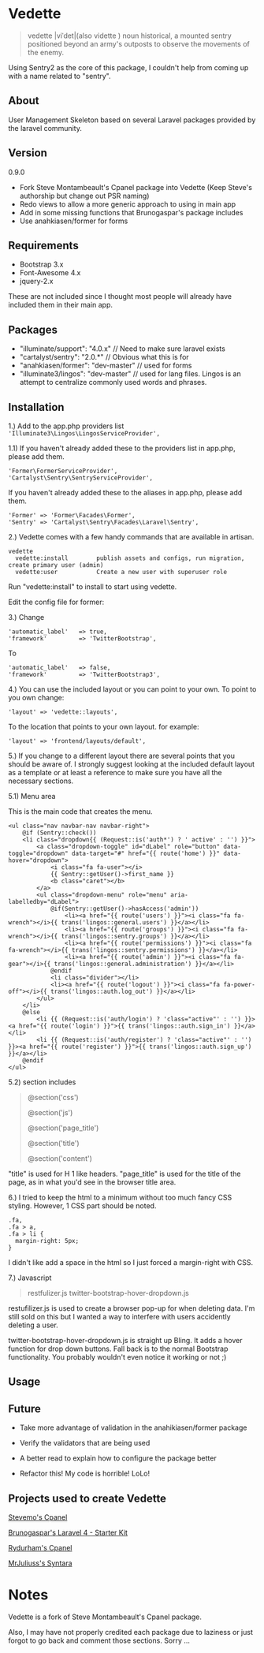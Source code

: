 Vedette
=======

> vedette |viˈdet|(also vidette )
> noun
> historical, a mounted sentry positioned beyond an army's outposts to observe the movements of the enemy.


Using Sentry2 as the core of this package, I couldn't help from coming up with a name related to "sentry".


## About
User Management Skeleton based on several Laravel packages provided by the laravel community.


## Version
0.9.0

* Fork Steve Montambeault's Cpanel package into Vedette (Keep Steve's authorship but change out PSR naming)
* Redo views to allow a more generic approach to using in main app
* Add in some missing functions that Brunogaspar's package includes
* Use anahkiasen/former for forms


## Requirements
* Bootstrap 3.x
* Font-Awesome 4.x
* jquery-2.x

These are not included since I thought most people will already have included them in their main app.


## Packages
* "illuminate/support": "4.0.x"      // Need to make sure laravel exists
* "cartalyst/sentry": "2.0.*"        // Obvious what this is for
* "anahkiasen/former": "dev-master"  // used for forms
* "illuminate3/lingos": "dev-master" // used for lang files. Lingos is an attempt to centralize commonly used words and phrases.


## Installation

1.)
Add to the app.php providers list
```'Illuminate3\Lingos\LingosServiceProvider',```

1.1)
If you haven't already added these to the providers list in app.php, please add them.
```
'Former\FormerServiceProvider',
'Cartalyst\Sentry\SentryServiceProvider',
```

If you haven't already added these to the aliases in app.php, please add them.
```
'Former' => 'Former\Facades\Former',
'Sentry' => 'Cartalyst\Sentry\Facades\Laravel\Sentry',
```

2.)
Vedette comes with a few handy commands that are available in artisan.
```
vedette
  vedette:install        publish assets and configs, run migration, create primary user (admin)
  vedette:user           Create a new user with superuser role
```
Run "vedette:install" to install to start using vedette.

Edit the config file for former:

3.)
Change
```
'automatic_label'   => true,
'framework'         => 'TwitterBootstrap',
```

To
```
'automatic_label'   => false,
'framework'         => 'TwitterBootstrap3',
```

4.)
You can use the included layout or you can point to your own.
To point to you own change:

```
'layout' => 'vedette::layouts',
```

To the location that points to your own layout. for example:

```
'layout' => 'frontend/layouts/default',
```

5.)
If you change to a different layout there are several points that you should be aware of.
I strongly suggest looking at the included default layout as a template or at least a reference
to make sure you have all the necessary sections.

5.1)
Menu area

This is the main code that creates the menu.

```
<ul class="nav navbar-nav navbar-right">
	@if (Sentry::check())
	<li class="dropdown{{ (Request::is('auth*') ? ' active' : '') }}">
		<a class="dropdown-toggle" id="dLabel" role="button" data-toggle="dropdown" data-target="#" href="{{ route('home') }}" data-hover="dropdown">
			<i class="fa fa-user"></i>
			{{ Sentry::getUser()->first_name }}
			<b class="caret"></b>
		</a>
		<ul class="dropdown-menu" role="menu" aria-labelledby="dLabel">
			@if(Sentry::getUser()->hasAccess('admin'))
				<li><a href="{{ route('users') }}"><i class="fa fa-wrench"></i>{{ trans('lingos::general.users') }}</a></li>
				<li><a href="{{ route('groups') }}"><i class="fa fa-wrench"></i>{{ trans('lingos::sentry.groups') }}</a></li>
				<li><a href="{{ route('permissions') }}"><i class="fa fa-wrench"></i>{{ trans('lingos::sentry.permissions') }}</a></li>
				<li><a href="{{ route('admin') }}"><i class="fa fa-gear"></i>{{ trans('lingos::general.administration') }}</a></li>
			@endif
			<li class="divider"></li>
			<li><a href="{{ route('logout') }}"><i class="fa fa-power-off"></i>{{ trans('lingos::auth.log_out') }}</a></li>
		</ul>
	</li>
	@else
		<li {{ (Request::is('auth/login') ? 'class="active"' : '') }}><a href="{{ route('login') }}">{{ trans('lingos::auth.sign_in') }}</a></li>
		<li {{ (Request::is('auth/register') ? 'class="active"' : '') }}><a href="{{ route('register') }}">{{ trans('lingos::auth.sign_up') }}</a></li>
	@endif
</ul>
```

5.2)
section includes

> @section('css')
>
> @section('js')
>
> @section('page_title')
>
> @section('title')
>
> @section('content')

"title" is used for H 1 like headers.
"page_title" is used for the title of the page, as in what you'd see in the browser title area.

6.)
I tried to keep the html to a minimum without too much fancy CSS styling. However, 1 CSS part should be noted.

```
.fa,
.fa > a,
.fa > li {
  margin-right: 5px;
}
```

I didn't like add a space in the html so I just forced a margin-right with CSS.

7.)
Javascript

> restfulizer.js
> twitter-bootstrap-hover-dropdown.js

restufilizer.js is used to create a browser pop-up for when deleting data. I'm still sold on this but I
wanted a way to interfere with users accidently deleting a user.

twitter-bootstrap-hover-dropdown.js is straight up Bling. It adds a hover function for drop down buttons. Fall back
is to the normal Bootstrap functionality. You probably wouldn't even notice it working or not ;)


## Usage


## Future
* Take more advantage of validation in the anahikiasen/former package
* Verify the validators that are being used
* A better read to explain how to configure the package better

* Refactor this! My code is horrible! LoLo!


## Projects used to create Vedette
[Stevemo's Cpanel](https://github.com/stevemo/cpanel "Stevemo's Cpanel")

[Brunogaspar's Laravel 4 - Starter Kit](https://github.com/brunogaspar/laravel4-starter-kit "Brunogaspar's Laravel 4 - Starter Kit")

[Rydurham's Cpanel](https://github.com/rydurham/L4withSentry "Rydurham's L4withSentry")

[MrJuliuss's Syntara](https://github.com/MrJuliuss/syntara "MrJuliuss's Syntara")


# Notes
Vedette is a fork of Steve Montambeault's Cpanel package.

Also, I may have not properly credited each package due to laziness or just forgot to go back and comment those sections.
Sorry ...


